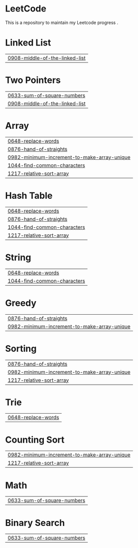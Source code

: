 # LeetCode
This is a repository to maintain my Leetcode progress .


# Linked List
|  |
| ------- |
| [0908-middle-of-the-linked-list](https://github.com/Luck-shya/LeetCode/tree/master/0908-middle-of-the-linked-list) |
# Two Pointers
|  |
| ------- |
| [0633-sum-of-square-numbers](https://github.com/Luck-shya/LeetCode/tree/master/0633-sum-of-square-numbers) |
| [0908-middle-of-the-linked-list](https://github.com/Luck-shya/LeetCode/tree/master/0908-middle-of-the-linked-list) |
# Array
|  |
| ------- |
| [0648-replace-words](https://github.com/Luck-shya/LeetCode/tree/master/0648-replace-words) |
| [0876-hand-of-straights](https://github.com/Luck-shya/LeetCode/tree/master/0876-hand-of-straights) |
| [0982-minimum-increment-to-make-array-unique](https://github.com/Luck-shya/LeetCode/tree/master/0982-minimum-increment-to-make-array-unique) |
| [1044-find-common-characters](https://github.com/Luck-shya/LeetCode/tree/master/1044-find-common-characters) |
| [1217-relative-sort-array](https://github.com/Luck-shya/LeetCode/tree/master/1217-relative-sort-array) |
# Hash Table
|  |
| ------- |
| [0648-replace-words](https://github.com/Luck-shya/LeetCode/tree/master/0648-replace-words) |
| [0876-hand-of-straights](https://github.com/Luck-shya/LeetCode/tree/master/0876-hand-of-straights) |
| [1044-find-common-characters](https://github.com/Luck-shya/LeetCode/tree/master/1044-find-common-characters) |
| [1217-relative-sort-array](https://github.com/Luck-shya/LeetCode/tree/master/1217-relative-sort-array) |
# String
|  |
| ------- |
| [0648-replace-words](https://github.com/Luck-shya/LeetCode/tree/master/0648-replace-words) |
| [1044-find-common-characters](https://github.com/Luck-shya/LeetCode/tree/master/1044-find-common-characters) |
# Greedy
|  |
| ------- |
| [0876-hand-of-straights](https://github.com/Luck-shya/LeetCode/tree/master/0876-hand-of-straights) |
| [0982-minimum-increment-to-make-array-unique](https://github.com/Luck-shya/LeetCode/tree/master/0982-minimum-increment-to-make-array-unique) |
# Sorting
|  |
| ------- |
| [0876-hand-of-straights](https://github.com/Luck-shya/LeetCode/tree/master/0876-hand-of-straights) |
| [0982-minimum-increment-to-make-array-unique](https://github.com/Luck-shya/LeetCode/tree/master/0982-minimum-increment-to-make-array-unique) |
| [1217-relative-sort-array](https://github.com/Luck-shya/LeetCode/tree/master/1217-relative-sort-array) |
# Trie
|  |
| ------- |
| [0648-replace-words](https://github.com/Luck-shya/LeetCode/tree/master/0648-replace-words) |
# Counting Sort
|  |
| ------- |
| [0982-minimum-increment-to-make-array-unique](https://github.com/Luck-shya/LeetCode/tree/master/0982-minimum-increment-to-make-array-unique) |
| [1217-relative-sort-array](https://github.com/Luck-shya/LeetCode/tree/master/1217-relative-sort-array) |
# Math
|  |
| ------- |
| [0633-sum-of-square-numbers](https://github.com/Luck-shya/LeetCode/tree/master/0633-sum-of-square-numbers) |
# Binary Search
|  |
| ------- |
| [0633-sum-of-square-numbers](https://github.com/Luck-shya/LeetCode/tree/master/0633-sum-of-square-numbers) |